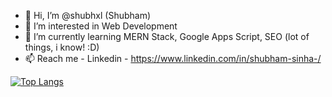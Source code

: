 - 👋 Hi, I’m @shubhxl (Shubham)
- 👀 I’m interested in Web Development
- 🌱 I’m currently learning MERN Stack, Google Apps Script, SEO (lot of things, i know! :D)
- 📫 Reach me - Linkedin - https://www.linkedin.com/in/shubham-sinha-/ 

[![Top Langs](https://github-readme-stats.vercel.app/api/top-langs/?username=shubhxl&layout=compact)](https://github.com/shubhxl/github-readme-stats)


<!---
shubhxl/shubhxl is a ✨ special ✨ repository because its `README.md` (this file) appears on your GitHub profile.
You can click the Preview link to take a look at your changes.
--->



